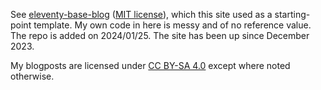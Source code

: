 See [eleventy-base-blog](https://github.com/11ty/eleventy-base-blog) ([MIT license](https://github.com/11ty/eleventy-base-blog/blob/main/LICENSE)), which this site used as a starting-point template. My own code in here is messy and of no reference value. The repo is added on 2024/01/25. The site has been up since December 2023.

My blogposts are licensed under [CC BY-SA 4.0](https://creativecommons.org/licenses/by-sa/4.0/) except where noted otherwise.
